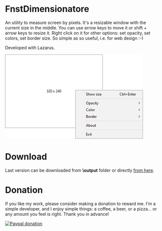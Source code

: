 # FnstDimensionatore
An utility to measure screen by pixels. It's a resizable window with the current size in the middle. You can use arrow keys to move it or shift + arrow keys to resize it. Right click on it for other options: set opacity, set colors, set border size.
So simple as so useful, i.e. for web design :-)

Developed with Lazarus.

![Screenshot of FnstDimensionatore with right click menu opened](fnstdimensionatore.png)

# Download
Last version can be downloaded from **\output** folder or directly [from here](/output/FnstDimensionatore.exe).

# Donation
If you like my work, please consider making a donation to reward me. I'm a simple developer, and I enjoy simple things: a coffee, a beer, or a pizza... or any amount you feel is right. Thank you in advance!

[![Paypal donation](https://www.paypalobjects.com/en_US/IT/i/btn/btn_donateCC_LG.gif)](https://www.paypal.com/donate/?hosted_button_id=8Y9M67QHC9DLS)


